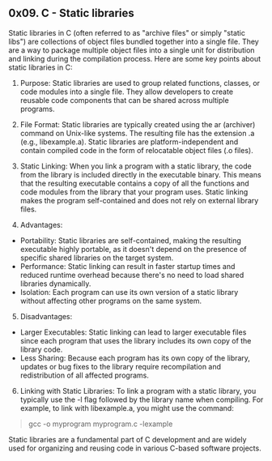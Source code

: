 ## 0x09. C - Static libraries
Static libraries in C (often referred to as "archive files" or simply "static libs") are collections of object files bundled together into a single file. They are a way to package multiple object files into a single unit for distribution and linking during the compilation process. Here are some key points about static libraries in C:

1. Purpose: Static libraries are used to group related functions, classes, or code modules into a single file. They allow developers to create reusable code components that can be shared across multiple programs.

2. File Format: Static libraries are typically created using the ar (archiver) command on Unix-like systems. The resulting file has the extension .a (e.g., libexample.a). Static libraries are platform-independent and contain compiled code in the form of relocatable object files (.o files).

3. Static Linking: When you link a program with a static library, the code from the library is included directly in the executable binary. This means that the resulting executable contains a copy of all the functions and code modules from the library that your program uses. Static linking makes the program self-contained and does not rely on external library files.

4. Advantages:

* Portability: Static libraries are self-contained, making the resulting executable highly portable, as it doesn't depend on the presence of specific shared libraries on the target system.
* Performance: Static linking can result in faster startup times and reduced runtime overhead because there's no need to load shared libraries dynamically.
* Isolation: Each program can use its own version of a static library without affecting other programs on the same system.

5. Disadvantages:

* Larger Executables: Static linking can lead to larger executable files since each program that uses the library includes its own copy of the library code.
* Less Sharing: Because each program has its own copy of the library, updates or bug fixes to the library require recompilation and redistribution of all affected programs.

6. Linking with Static Libraries: To link a program with a static library, you typically use the -l flag followed by the library name when compiling. For example, to link with libexample.a, you might use the command:
> gcc -o myprogram myprogram.c -lexample

Static libraries are a fundamental part of C development and are widely used for organizing and reusing code in various C-based software projects.

